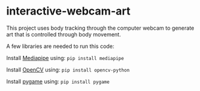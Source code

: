 # interactive-webcam-art
This project uses body tracking through the computer webcam to generate art that is controlled through body movement. 

A few libraries are needed to run this code:

Install [Mediapipe](https://google.github.io/mediapipe/) using: `pip install mediapipe`

Install [OpenCV](https://pypi.org/project/opencv-python/) using: `pip install opencv-python`

Install [pygame](https://www.pygame.org/wiki/GettingStarted) using: `pip install pygame`

